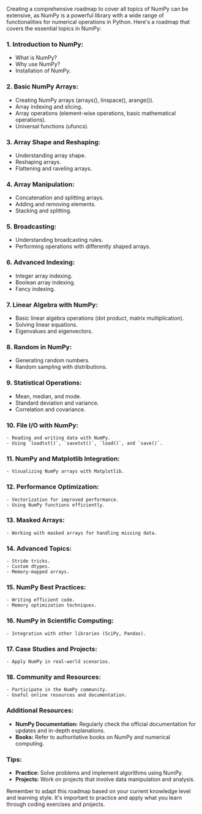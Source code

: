Creating a comprehensive roadmap to cover all topics of NumPy can be extensive, as NumPy is a powerful library with a wide range of functionalities for numerical operations in Python. Here's a roadmap that covers the essential topics in NumPy:

### 1. **Introduction to NumPy:**
   - What is NumPy?
   - Why use NumPy?
   - Installation of NumPy.

### 2. **Basic NumPy Arrays:**
   - Creating NumPy arrays (arrays(), linspace(), arange()).
   - Array indexing and slicing.
   - Array operations (element-wise operations, basic mathematical operations).
   - Universal functions (ufuncs).

### 3. **Array Shape and Reshaping:**
   - Understanding array shape.
   - Reshaping arrays.
   - Flattening and raveling arrays.

### 4. **Array Manipulation:**
   - Concatenation and splitting arrays.
   - Adding and removing elements.
   - Stacking and splitting.

### 5. **Broadcasting:**
   - Understanding broadcasting rules.
   - Performing operations with differently shaped arrays.

### 6. **Advanced Indexing:**
   - Integer array indexing.
   - Boolean array indexing.
   - Fancy indexing.

### 7. **Linear Algebra with NumPy:**
   - Basic linear algebra operations (dot product, matrix multiplication).
   - Solving linear equations.
   - Eigenvalues and eigenvectors.

### 8. **Random in NumPy:**
   - Generating random numbers.
   - Random sampling with distributions.

### 9. **Statistical Operations:**
   - Mean, median, and mode.
   - Standard deviation and variance.
   - Correlation and covariance.

### 10. **File I/O with NumPy:**
    - Reading and writing data with NumPy.
    - Using `loadtxt()`, `savetxt()`, `load()`, and `save()`.

### 11. **NumPy and Matplotlib Integration:**
    - Visualizing NumPy arrays with Matplotlib.

### 12. **Performance Optimization:**
    - Vectorization for improved performance.
    - Using NumPy functions efficiently.

### 13. **Masked Arrays:**
    - Working with masked arrays for handling missing data.

### 14. **Advanced Topics:**
    - Stride tricks.
    - Custom dtypes.
    - Memory-mapped arrays.

### 15. **NumPy Best Practices:**
    - Writing efficient code.
    - Memory optimization techniques.

### 16. **NumPy in Scientific Computing:**
    - Integration with other libraries (SciPy, Pandas).

### 17. **Case Studies and Projects:**
    - Apply NumPy in real-world scenarios.

### 18. **Community and Resources:**
    - Participate in the NumPy community.
    - Useful online resources and documentation.

### Additional Resources:
- **NumPy Documentation:** Regularly check the official documentation for updates and in-depth explanations.
- **Books:** Refer to authoritative books on NumPy and numerical computing.

### Tips:
- **Practice:** Solve problems and implement algorithms using NumPy.
- **Projects:** Work on projects that involve data manipulation and analysis.

Remember to adapt this roadmap based on your current knowledge level and learning style. It's important to practice and apply what you learn through coding exercises and projects.